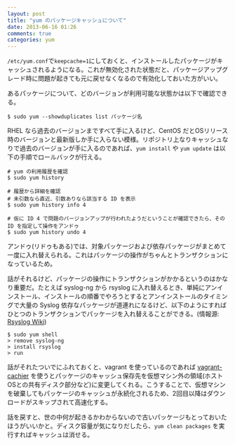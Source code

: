 ```yaml
---
layout: post
title: "yum のパッケージキャッシュについて"
date: 2013-06-16 01:26
comments: true
categories: yum
---
```


`/etc/yum.conf`で`keepcache=1`にしておくと、インストールしたパッケージがキャッシュされるようになる。これが無効化された状態だと、パッケージアップグレード時に問題が起きても元に戻せなくなるので有効化しておいた方がいい。

<!-- more -->

あるパッケージについて、どのバージョンが利用可能な状態かは以下で確認できる。

    $ sudo yum --showduplicates list パッケージ名

RHEL なら過去のバージョンまですべて手に入るけど、CentOS だとOSリリース時のバージョンと最新版しか手に入らない模様。リポジトリ上なりキャッシュなりで過去のバージョンが手に入るのであれば、`yum install` や `yum update` は以下の手順でロールバックが行える。

    # yum の利用履歴を確認
    $ sudo yum history

    # 履歴から詳細を確認
    # 未引数なら直近、引数ありなら該当する ID を表示
    $ sudo yum history info 4

    # 仮に ID 4 で問題のバージョンアップが行われたようだということが確認できたら、その ID を指定して操作をアンドゥ
    $ sudo yum history undo 4

アンドゥ(リドゥもある)では、対象パッケージおよび依存パッケージがまとめて一度に入れ替えられる。これはパッケージの操作がちゃんとトランザクションになっているため。

話がそれるけど、パッケージの操作にトランザクションがかかるというのはかなり重要だ。たとえば syslog-ng から rsyslog に入れ替えるとき、単純にアンインストール、インストールの順番でやろうとするとアンインストールのタイミングで大量の Syslog 依存なパッケージが道連れになるけど、以下のようにすればひとつのトランザクションでパッケージを入れ替えることができる。(情報源: [Rsyslog Wiki](http://wiki.rsyslog.com/index.php/Install_rsyslog_with_yum))

    $ sudo yum shell
    > remove syslog-ng
    > install rsyslog
    > run

話がそれたついでにふれておくと、vagrant を使っているのであれば [vagrant-cachier](https://github.com/fgrehm/vagrant-cachier) を使うとパッケージのキャッシュ保存先を仮想マシン外の領域(ホストOSとの共有ディスク部分など)に変更してくれる。こうすることで、仮想マシンを破棄してもパッケージのキャッシュが永続化されるため、2回目以降はダウンロードがスキップされて高速化する。

話を戻すと、世の中何が起きるかわからないので古いパッケージもとっておいたほうがいいかと。ディスク容量が気になりだしたら、`yum clean packages` を実行すればキャッシュは消せる。
